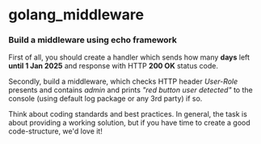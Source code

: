 # golang_middleware

### **Build a middleware using echo framework**

 First of all, you should create a handler which sends how many 
**days** left **until 1 Jan 2025** and response with HTTP **200 OK** status
code.

 Secondly, build a middleware, which checks HTTP header _User-Role_ presents and contains _admin_ and prints
_"red button user detected"_ to the console (using default log 
package or any 3rd party) if so.

 Think about coding standards and best practices. In general,
the task is about providing a working solution, but if you have time
to create a good code-structure, we'd love it!